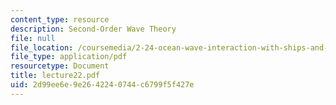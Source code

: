 ```yaml
---
content_type: resource
description: Second-Order Wave Theory
file: null
file_location: /coursemedia/2-24-ocean-wave-interaction-with-ships-and-offshore-energy-systems-13-022-spring-2002/2d99ee6e9e2642240744c6799f5f427e_lecture22.pdf
file_type: application/pdf
resourcetype: Document
title: lecture22.pdf
uid: 2d99ee6e-9e26-4224-0744-c6799f5f427e
---
```

